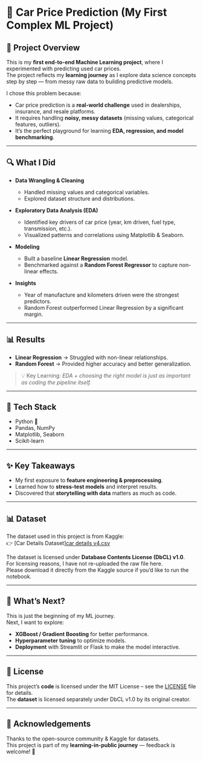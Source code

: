 # 🚗 Car Price Prediction (My First Complex ML Project)

## 📌 Project Overview
This is my **first end-to-end Machine Learning project**, where I experimented with predicting used car prices.  
The project reflects my **learning journey** as I explore data science concepts step by step — from messy raw data to building predictive models.

I chose this problem because:
- Car price prediction is a **real-world challenge** used in dealerships, insurance, and resale platforms.  
- It requires handling **noisy, messy datasets** (missing values, categorical features, outliers).  
- It’s the perfect playground for learning **EDA, regression, and model benchmarking**.

---

## 🔍 What I Did
- **Data Wrangling & Cleaning**
  - Handled missing values and categorical variables.
  - Explored dataset structure and distributions.

- **Exploratory Data Analysis (EDA)**
  - Identified key drivers of car price (year, km driven, fuel type, transmission, etc.).
  - Visualized patterns and correlations using Matplotlib & Seaborn.

- **Modeling**
  - Built a baseline **Linear Regression** model.
  - Benchmarked against a **Random Forest Regressor** to capture non-linear effects.

- **Insights**
  - Year of manufacture and kilometers driven were the strongest predictors.
  - Random Forest outperformed Linear Regression by a significant margin.

---

## 📊 Results
- **Linear Regression** → Struggled with non-linear relationships.  
- **Random Forest** → Provided higher accuracy and better generalization.  

> 💡 Key Learning: *EDA + choosing the right model is just as important as coding the pipeline itself.*

---

## 🚀 Tech Stack
- Python 🐍  
- Pandas, NumPy  
- Matplotlib, Seaborn  
- Scikit-learn  

---

## ✨ Key Takeaways
- My first exposure to **feature engineering & preprocessing**.  
- Learned how to **stress-test models** and interpret results.  
- Discovered that **storytelling with data** matters as much as code.  

---

## 📊 Dataset
The dataset used in this project is from Kaggle:  
👉 [Car Details Dataset][car details v4.csv](https://www.kaggle.com/datasets/nehalbirla/vehicle-dataset-from-cardekho/data) 

The dataset is licensed under **Database Contents License (DbCL) v1.0**.  
For licensing reasons, I have not re-uploaded the raw file here.  
Please download it directly from the Kaggle source if you’d like to run the notebook.

---
## 🧭 What’s Next?
This is just the beginning of my ML journey.  
Next, I want to explore:
- **XGBoost / Gradient Boosting** for better performance.  
- **Hyperparameter tuning** to optimize models.  
- **Deployment** with Streamlit or Flask to make the model interactive.  

---
## 📜 License
This project’s **code** is licensed under the MIT License – see the [LICENSE](LICENSE) file for details.  
The **dataset** is licensed separately under DbCL v1.0 by its original creator.  

---
## 🙌 Acknowledgements
Thanks to the open-source community & Kaggle for datasets.  
This project is part of my **learning-in-public journey** — feedback is welcome! 🚀

